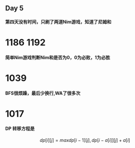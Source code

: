 ## Day 5
#### 第四天没有时间，只刷了两道Nim游戏，知道了尼姆和
# **1186**    **1192**
#### **简单Nim游戏判断Nim和是否为0，0为必败，1为必胜**
# **1039**
#### **BFS很烦躁，最后少换行,WA了很多次**
# **1017**
#### **DP 转移方程是**
```math
dp[i][j] =max{dp[i-1][j], dp[i-a[i]][j]+a[i]}
```

